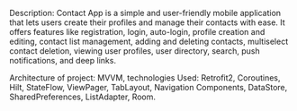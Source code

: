 Description: Contact App is a simple and user-friendly mobile application that lets users create their profiles and manage their contacts with ease.
It offers features like registration, login, auto-login, profile creation and editing, contact list management, adding and deleting contacts,
multiselect contact deletion, viewing user profiles, user directory, search, push notifications, and deep links.

Architecture of project: MVVM, technologies Used: Retrofit2, Coroutines, Hilt, StateFlow, ViewPager, TabLayout, Navigation Components, DataStore, SharedPreferences, ListAdapter, Room.
